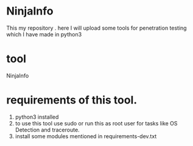 # NinjaInfo
This my repository . here I will upload some tools for penetration testing which I have made in python3

# tool
NinjaInfo

# requirements of this tool.
1. python3 installed
2. to use this tool use sudo or run this as root user for tasks like OS Detection and traceroute.
3. install some modules mentioned in requirements-dev.txt
